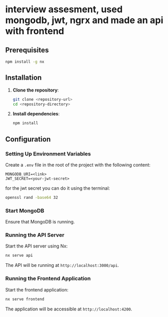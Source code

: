 # interview assesment, used mongodb, jwt, ngrx and made an api with frontend


## Prerequisites

  ```bash
  npm install -g nx
  ```

## Installation

1. **Clone the repository**:

   ```bash
   git clone <repository-url>
   cd <repository-directory>
   ```

2. **Install dependencies**:

   ```bash
   npm install
   ```

## Configuration

### Setting Up Environment Variables

Create a `.env` file in the root of the project with the following content:

```env
MONGODB_URI=<link>
JWT_SECRET=<your-jwt-secret>
```
for the jwt secret you can do it using the terminal:

  ```bash
  openssl rand -base64 32
  ```

### Start MongoDB

Ensure that MongoDB is running.


### Running the API Server

Start the API server using Nx:

```bash
nx serve api
```

The API will be running at `http://localhost:3000/api`.

### Running the Frontend Application

Start the frontend application:

```bash
nx serve frontend
```

The application will be accessible at `http://localhost:4200`.
